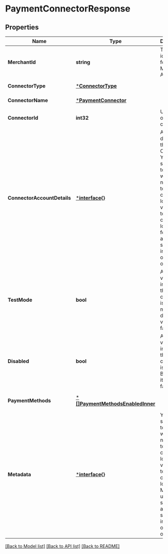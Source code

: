# PaymentConnectorResponse

## Properties
Name | Type | Description | Notes
------------ | ------------- | ------------- | -------------
**MerchantId** | **string** | The identifier for the Merchant Account. | [default to null]
**ConnectorType** | [***ConnectorType**](ConnectorType.md) |  | [default to null]
**ConnectorName** | [***PaymentConnector**](PaymentConnector.md) |  | [default to null]
**ConnectorId** | **int32** | Unique ID of the connector | [default to null]
**ConnectorAccountDetails** | [***interface{}**](interface{}.md) | Account details of the Connector. You can specify up to 50 keys, with key names up to 40 characters long and values up to 500 characters long. Useful for storing additional, structured information on an object. | [optional] [default to null]
**TestMode** | **bool** | A boolean value to indicate if the connector is in Test mode. By default, its value is false. | [optional] [default to null]
**Disabled** | **bool** | A boolean value to indicate if the connector is disabled. By default, its value is false. | [optional] [default to null]
**PaymentMethods** | [***[]PaymentMethodsEnabledInner**](array.md) |  | [optional] [default to null]
**Metadata** | [***interface{}**](interface{}.md) | You can specify up to 50 keys, with key names up to 40 characters long and values up to 500 characters long. Metadata is useful for storing additional, structured information on an object. | [optional] [default to null]

[[Back to Model list]](../README.md#documentation-for-models) [[Back to API list]](../README.md#documentation-for-api-endpoints) [[Back to README]](../README.md)

